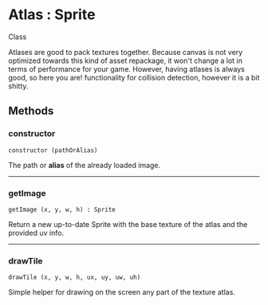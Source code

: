 # <i class="fa fa-book"></i> Atlas : Sprite

<span class="label label-info">Class</span> 

Atlases are good to pack textures together. 
Because canvas is not very optimized towards this kind of asset repackage, it won't change a lot in terms of
performance for your game. However, having atlases is always good, so here you are!
functionality for collision detection, however it is a bit shitty.
    
## Methods

### constructor

    constructor (pathOrAlias) 	

The path or **alias** of the already loaded image.

---

### getImage
		
    getImage (x, y, w, h) : Sprite
    
Return a new up-to-date Sprite with the base texture of the atlas and the provided uv info.

---

### drawTile

    drawTile (x, y, w, h, ux, uy, uw, uh)		
		
Simple helper for drawing on the screen any part of the texture atlas.		
